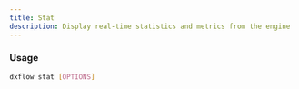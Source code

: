 ```yaml
---
title: Stat 
description: Display real-time statistics and metrics from the engine
---
```


### Usage

```bash [Terminal]
dxflow stat [OPTIONS]
```

